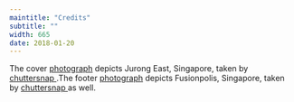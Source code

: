```yaml
---
maintitle: "Credits"
subtitle: ""
width: 665
date: 2018-01-20
---
```


The cover <a target="_blank" href="https://unsplash.com/photos/AmpgDR9nUy4">photograph</a> depicts Jurong East, Singapore, taken by <a target="_blank" href="https://unsplash.com/@chuttersnap">chuttersnap
</a>.The footer <a target="_blank" href="https://unsplash.com/photos/8sDsVsXZMFk">photograph<a/> depicts Fusionpolis, Singapore, taken by <a target="_blank" href="https://unsplash.com/@chuttersnap">chuttersnap
</a> as well.
